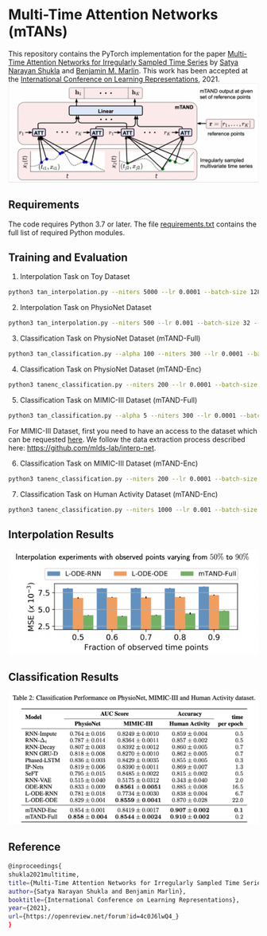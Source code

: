 # Multi-Time Attention Networks (mTANs)
This repository contains the PyTorch implementation for the paper [Multi-Time Attention Networks for Irregularly Sampled Time Series](https://openreview.net/forum?id=4c0J6lwQ4_) by [Satya Narayan Shukla](https://satyanshukla.github.io/) and [Benjamin M. Marlin](https://people.cs.umass.edu/~marlin). This work has been accepted at the [International Conference on Learning Representations](https://iclr.cc/), 2021. ![](imgs/mTAND_v2.png)

## Requirements
The code requires Python 3.7 or later. The file [requirements.txt](requirements.txt) contains the full list of
required Python modules.

## Training and Evaluation

1. Interpolation Task on Toy Dataset
```bash
python3 tan_interpolation.py --niters 5000 --lr 0.0001 --batch-size 128 --rec-hidden 32 --latent-dim 1 --length 20 --enc mtan_rnn --dec mtan_rnn --n 1000  --gen-hidden 50 --save 1 --k-iwae 5 --std 0.01 --norm --learn-emb --kl --seed 0 --num-ref-points 20 --dataset toy
```

2. Interpolation Task on PhysioNet Dataset 
```bash
python3 tan_interpolation.py --niters 500 --lr 0.001 --batch-size 32 --rec-hidden 64 --latent-dim 16 --quantization 0.016  --enc mtan_rnn --dec mtan_rnn --n 8000  --gen-hidden 50 --save 1 --k-iwae 5 --std 0.01 --norm --learn-emb --kl --seed 0 --num-ref-points 64 --dataset physionet --sample-tp 0.9
```

3. Classification Task on PhysioNet Dataset (mTAND-Full)
```bash
python3 tan_classification.py --alpha 100 --niters 300 --lr 0.0001 --batch-size 50 --rec-hidden 256 --gen-hidden 50 --latent-dim 20 --enc mtan_rnn --dec mtan_rnn --n 8000 --quantization 0.016 --save 1 --classif --norm --kl --learn-emb --k-iwae 1 --dataset physionet
```

4. Classification Task on PhysioNet Dataset (mTAND-Enc)
```bash
python3 tanenc_classification.py --niters 200 --lr 0.0001 --batch-size 128 --rec-hidden 128 --enc mtan_enc --n 8000 --quantization 0.016 --save 1 --classif --num-heads 1 --learn-emb --dataset physionet --seed 0
```

5. Classification Task on MIMIC-III Dataset (mTAND-Full)
```bash
python3 tan_classification.py --alpha 5 --niters 300 --lr 0.0001 --batch-size 128 --rec-hidden 256 --gen-hidden 50 --latent-dim 128 --enc mtan_rnn --dec mtan_rnn   --save 1 --classif --norm --learn-emb --k-iwae 1 --dataset mimiciii
```
For MIMIC-III Dataset, first you need to have an access to the dataset which can be requested [here](https://mimic.physionet.org/gettingstarted/access/). We follow the data extraction process described here: https://github.com/mlds-lab/interp-net. 

6. Classification  Task on MIMIC-III Dataset (mTAND-Enc)

```bash
python3 tanenc_classification.py --niters 200 --lr 0.0001 --batch-size 256 --rec-hidden 256 --enc mtan_enc  --quantization 0.016 --save 1 --classif --num-heads 1 --learn-emb --dataset mimiciii --seed 0
```
7. Classification  Task on Human Activity Dataset (mTAND-Enc)
```bash
python3 tanenc_classification.py --niters 1000 --lr 0.001 --batch-size 256 --rec-hidden 512 --enc mtan_enc_activity  --quantization 0.016 --save 1 --classif --num-heads 1 --learn-emb --dataset activity --seed 0 --classify-pertp
```

## Interpolation Results
<p align="center">
  <img src="imgs/interpolation.png">
</p>

## Classification Results
![Classification Results](imgs/classification.png)


## Reference
```bash
@inproceedings{
shukla2021multitime,
title={Multi-Time Attention Networks for Irregularly Sampled Time Series},
author={Satya Narayan Shukla and Benjamin Marlin},
booktitle={International Conference on Learning Representations},
year={2021},
url={https://openreview.net/forum?id=4c0J6lwQ4_}
}
```
